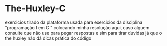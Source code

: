 # The-Huxley-C
exercicios tirado da plataforma usada para exercicios da disciplina "programação I em C "
colocando minha resolução aqui, caso alguem consulte que não use para pegar respostas e sim para tirar duvidas 
já que o the huxley não dá dicas prática do código
